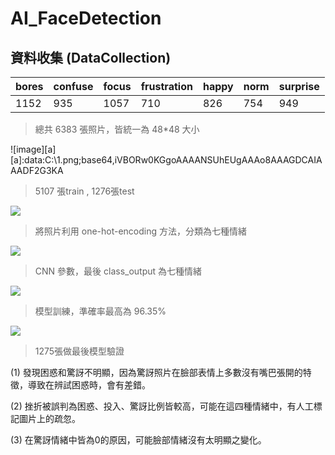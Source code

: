 # AI_FaceDetection #
## 資料收集 (DataCollection) ##

 bores | confuse | focus | frustration | happy | norm | surprise  
-------|---------|-------|-------------|-------|------|----------- 
  1152 |   935   |  1057 |     710     |  826  |  754 |   949
  
 > 總共 6383 張照片，皆統一為 48*48 大小
  
![image][a]
[a]:data:C:\1.png;base64,iVBORw0KGgoAAAANSUhEUgAAAo8AAAGDCAIAAADF2G3KA

 > 5107 張train , 1276張test
  
![](C:\2.png )

 > 將照片利用 one-hot-encoding 方法，分類為七種情緒
 
![](C:\3.png ) 

 > CNN 參數，最後 class_output 為七種情緒
 
![](C:\4.png ) 

 > 模型訓練，準確率最高為 96.35% 
 
![](C:\5.png ) 

 > 1275張做最後模型驗證
 
 
 
 (1) 發現困惑和驚訝不明顯，因為驚訝照片在臉部表情上多數沒有嘴巴張開的特徵，導致在辨試困惑時，會有差錯。
 
 (2)	挫折被誤判為困惑、投入、驚訝比例皆較高，可能在這四種情緒中，有人工標記圖片上的疏忽。
 
 (3)	在驚訝情緒中皆為0的原因，可能臉部情緒沒有太明顯之變化。
